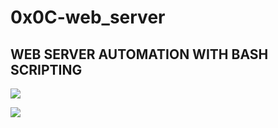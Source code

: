 # 0x0C-web_server

## WEB SERVER AUTOMATION WITH BASH SCRIPTING

![](https://s3.amazonaws.com/intranet-projects-files/holbertonschool-sysadmin_devops/266/8Gu52Qv.png)

![](https://s3.amazonaws.com/alx-intranet.hbtn.io/uploads/medias/2020/9/01cab59e881e31842b8d47a0974e8d3b6f0f2001.jpg?X-Amz-Algorithm=AWS4-HMAC-SHA256&X-Amz-Credential=AKIARDDGGGOUSBVO6H7D%2F20230117%2Fus-east-1%2Fs3%2Faws4_request&X-Amz-Date=20230117T054517Z&X-Amz-Expires=86400&X-Amz-SignedHeaders=host&X-Amz-Signature=5b78062da6be9c9306add77926b2da116149a11bc30b837e90fb8b09e616f318)